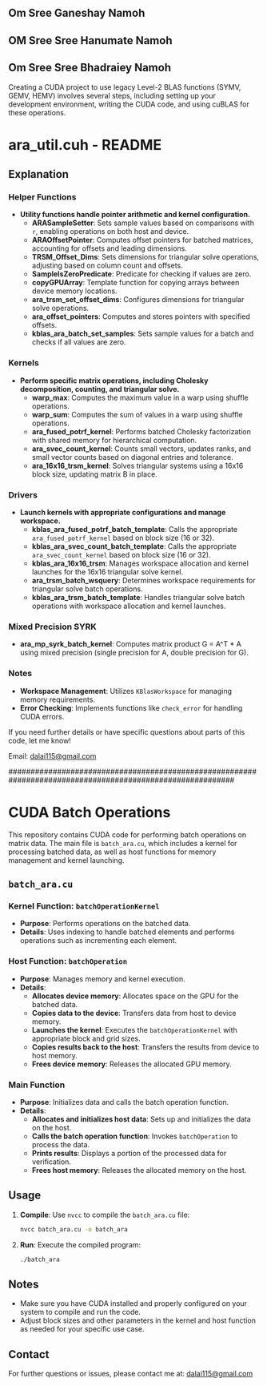 ## Om Sree Ganeshay Namoh
## OM Sree Sree Hanumate Namoh
## Om Sree Sree Bhadraiey Namoh

Creating a CUDA project to use legacy Level-2 BLAS functions (SYMV, GEMV, HEMV) involves several steps, 
including setting up your development environment, writing the CUDA code, and using cuBLAS for these operations.


# ara_util.cuh - README

## Explanation

### Helper Functions
- **Utility functions handle pointer arithmetic and kernel configuration.**
  - **ARASampleSetter**: Sets sample values based on comparisons with `r`, enabling operations on both host and device.
  - **ARAOffsetPointer**: Computes offset pointers for batched matrices, accounting for offsets and leading dimensions.
  - **TRSM_Offset_Dims**: Sets dimensions for triangular solve operations, adjusting based on column count and offsets.
  - **SampleIsZeroPredicate**: Predicate for checking if values are zero.
  - **copyGPUArray**: Template function for copying arrays between device memory locations.
  - **ara_trsm_set_offset_dims**: Configures dimensions for triangular solve operations.
  - **ara_offset_pointers**: Computes and stores pointers with specified offsets.
  - **kblas_ara_batch_set_samples**: Sets sample values for a batch and checks if all values are zero.

### Kernels
- **Perform specific matrix operations, including Cholesky decomposition, counting, and triangular solve.**
  - **warp_max**: Computes the maximum value in a warp using shuffle operations.
  - **warp_sum**: Computes the sum of values in a warp using shuffle operations.
  - **ara_fused_potrf_kernel**: Performs batched Cholesky factorization with shared memory for hierarchical computation.
  - **ara_svec_count_kernel**: Counts small vectors, updates ranks, and small vector counts based on diagonal entries and tolerance.
  - **ara_16x16_trsm_kernel**: Solves triangular systems using a 16x16 block size, updating matrix B in place.

### Drivers
- **Launch kernels with appropriate configurations and manage workspace.**
  - **kblas_ara_fused_potrf_batch_template**: Calls the appropriate `ara_fused_potrf_kernel` based on block size (16 or 32).
  - **kblas_ara_svec_count_batch_template**: Calls the appropriate `ara_svec_count_kernel` based on block size (16 or 32).
  - **kblas_ara_16x16_trsm**: Manages workspace allocation and kernel launches for the 16x16 triangular solve kernel.
  - **ara_trsm_batch_wsquery**: Determines workspace requirements for triangular solve batch operations.
  - **kblas_ara_trsm_batch_template**: Handles triangular solve batch operations with workspace allocation and kernel launches.

### Mixed Precision SYRK
- **ara_mp_syrk_batch_kernel**: Computes matrix product G = A^T * A using mixed precision (single precision for A, double precision for G).

### Notes
- **Workspace Management**: Utilizes `KBlasWorkspace` for managing memory requirements.
- **Error Checking**: Implements functions like `check_error` for handling CUDA errors.

If you need further details or have specific questions about parts of this code, let me know!

Email: dalai115@gmail.com

###########################################################################################################

# CUDA Batch Operations

This repository contains CUDA code for performing batch operations on matrix data. The main file is `batch_ara.cu`, which includes a kernel for processing batched data, as well as host functions for memory management and kernel launching.

## `batch_ara.cu`

### Kernel Function: `batchOperationKernel`

- **Purpose**: Performs operations on the batched data.
- **Details**: Uses indexing to handle batched elements and performs operations such as incrementing each element.

### Host Function: `batchOperation`

- **Purpose**: Manages memory and kernel execution.
- **Details**:
  - **Allocates device memory**: Allocates space on the GPU for the batched data.
  - **Copies data to the device**: Transfers data from host to device memory.
  - **Launches the kernel**: Executes the `batchOperationKernel` with appropriate block and grid sizes.
  - **Copies results back to the host**: Transfers the results from device to host memory.
  - **Frees device memory**: Releases the allocated GPU memory.

### Main Function

- **Purpose**: Initializes data and calls the batch operation function.
- **Details**:
  - **Allocates and initializes host data**: Sets up and initializes the data on the host.
  - **Calls the batch operation function**: Invokes `batchOperation` to process the data.
  - **Prints results**: Displays a portion of the processed data for verification.
  - **Frees host memory**: Releases the allocated memory on the host.

## Usage

1. **Compile**: Use `nvcc` to compile the `batch_ara.cu` file:
    ```bash
    nvcc batch_ara.cu -o batch_ara
    ```

2. **Run**: Execute the compiled program:
    ```bash
    ./batch_ara
    ```

## Notes

- Make sure you have CUDA installed and properly configured on your system to compile and run the code.
- Adjust block sizes and other parameters in the kernel and host function as needed for your specific use case.

## Contact

For further questions or issues, please contact me at: [dalai115@gmail.com](mailto:dalai115@gmail.com)
